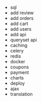- sql
- add review
- add orders
- add cart
- add users
- add api
- queryset api
- caching
- celery
- redis
- docker
- coupons
- payment
- charts
- deploy
- ajax
- translation

